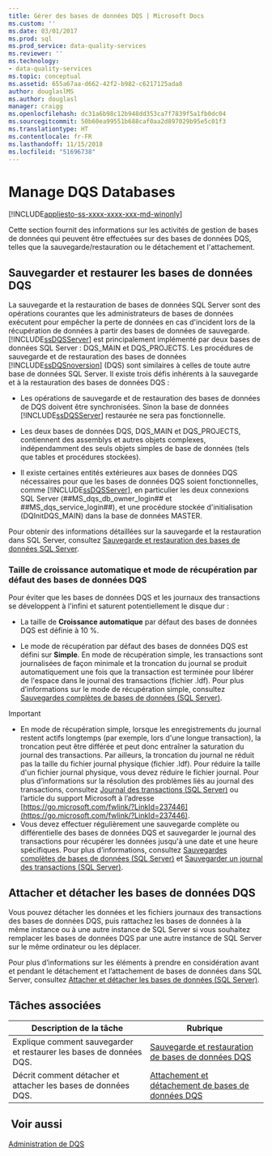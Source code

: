 ```yaml
---
title: Gérer des bases de données DQS | Microsoft Docs
ms.custom: ''
ms.date: 03/01/2017
ms.prod: sql
ms.prod_service: data-quality-services
ms.reviewer: ''
ms.technology:
- data-quality-services
ms.topic: conceptual
ms.assetid: 655a67aa-d662-42f2-b982-c6217125ada8
author: douglaslMS
ms.author: douglasl
manager: craigg
ms.openlocfilehash: dc31a6b98c12b948dd353ca7f7839f5a1fb0dc04
ms.sourcegitcommit: 50b60ea99551b688caf0aa2d897029b95e5c01f3
ms.translationtype: HT
ms.contentlocale: fr-FR
ms.lasthandoff: 11/15/2018
ms.locfileid: "51696738"
---
```

# <a name="manage-dqs-databases"></a>Manage DQS Databases

[!INCLUDE[appliesto-ss-xxxx-xxxx-xxx-md-winonly](../includes/appliesto-ss-xxxx-xxxx-xxx-md-winonly.md)]

  Cette section fournit des informations sur les activités de gestion de bases de données qui peuvent être effectuées sur des bases de données DQS, telles que la sauvegarde/restauration ou le détachement et l'attachement.  
  
##  <a name="BackupRestore"></a> Sauvegarder et restaurer les bases de données DQS  
 La sauvegarde et la restauration de bases de données SQL Server sont des opérations courantes que les administrateurs de bases de données exécutent pour empêcher la perte de données en cas d'incident lors de la récupération de données à partir des bases de données de sauvegarde. [!INCLUDE[ssDQSServer](../includes/ssdqsserver-md.md)] est principalement implémenté par deux bases de données SQL Server : DQS_MAIN et DQS_PROJECTS. Les procédures de sauvegarde et de restauration des bases de données [!INCLUDE[ssDQSnoversion](../includes/ssdqsnoversion-md.md)] (DQS) sont similaires à celles de toute autre base de données SQL Server. Il existe trois défis inhérents à la sauvegarde et à la restauration des bases de données DQS :  
  
-   Les opérations de sauvegarde et de restauration des bases de données de DQS doivent être synchronisées. Sinon la base de données [!INCLUDE[ssDQSServer](../includes/ssdqsserver-md.md)] restaurée ne sera pas fonctionnelle.  
  
-   Les deux bases de données DQS, DQS_MAIN et DQS_PROJECTS, contiennent des assemblys et autres objets complexes, indépendamment des seuls objets simples de base de données (tels que tables et procédures stockées).  
  
-   Il existe certaines entités extérieures aux bases de données DQS nécessaires pour que les bases de données DQS soient fonctionnelles, comme [!INCLUDE[ssDQSServer](../includes/ssdqsserver-md.md)], en particulier les deux connexions SQL Server (##MS_dqs_db_owner_login## et ##MS_dqs_service_login##), et une procédure stockée d'initialisation (DQInitDQS_MAIN) dans la base de données MASTER.  
  
 Pour obtenir des informations détaillées sur la sauvegarde et la restauration dans SQL Server, consultez [Sauvegarde et restauration des bases de données SQL Server](../relational-databases/backup-restore/back-up-and-restore-of-sql-server-databases.md).  
  
### <a name="default-autogrowth-size-and-recovery-model-for-the-dqs-databases"></a>Taille de croissance automatique et mode de récupération par défaut des bases de données DQS  
 Pour éviter que les bases de données DQS et les journaux des transactions se développent à l'infini et saturent potentiellement le disque dur :  
  
-   La taille de **Croissance automatique** par défaut des bases de données DQS est définie à 10 %.  
  
-   Le mode de récupération par défaut des bases de données DQS est défini sur **Simple**. En mode de récupération simple, les transactions sont journalisées de façon minimale et la troncation du journal se produit automatiquement une fois que la transaction est terminée pour libérer de l'espace dans le journal des transactions (fichier .ldf). Pour plus d’informations sur le mode de récupération simple, consultez [Sauvegardes complètes de bases de données &#40;SQL Server&#41;](../relational-databases/backup-restore/full-database-backups-sql-server.md).  
  
> [!IMPORTANT]  
>  -   En mode de récupération simple, lorsque les enregistrements du journal restent actifs longtemps (par exemple, lors d'une longue transaction), la troncation peut être différée et peut donc entraîner la saturation du journal des transactions. Par ailleurs, la troncation du journal ne réduit pas la taille du fichier journal physique (fichier .ldf). Pour réduire la taille d'un fichier journal physique, vous devez réduire le fichier journal. Pour plus d’informations sur la résolution des problèmes liés au journal des transactions, consultez [Journal des transactions &#40;SQL Server&#41;](../relational-databases/logs/the-transaction-log-sql-server.md) ou l’article du support Microsoft à l’adresse [https://go.microsoft.com/fwlink/?LinkId=237446](https://go.microsoft.com/fwlink/?LinkId=237446).  
> -   Vous devez effectuer régulièrement une sauvegarde complète ou différentielle des bases de données DQS et sauvegarder le journal des transactions pour récupérer les données jusqu'à une date et une heure spécifiques. Pour plus d’informations, consultez [Sauvegardes complètes de bases de données &#40;SQL Server&#41;](../relational-databases/backup-restore/full-database-backups-sql-server.md) et [Sauvegarder un journal des transactions &#40;SQL Server&#41;](../relational-databases/backup-restore/back-up-a-transaction-log-sql-server.md).  
  
##  <a name="DetachAttach"></a> Attacher et détacher les bases de données DQS  
 Vous pouvez détacher les données et les fichiers journaux des transactions des bases de données DQS, puis rattachez les bases de données à la même instance ou à une autre instance de SQL Server si vous souhaitez remplacer les bases de données DQS par une autre instance de SQL Server sur le même ordinateur ou les déplacer.  
  
 Pour plus d’informations sur les éléments à prendre en considération avant et pendant le détachement et l’attachement de bases de données dans SQL Server, consultez [Attacher et détacher les bases de données &#40;SQL Server&#41;](../relational-databases/databases/database-detach-and-attach-sql-server.md).  
  
## <a name="related-tasks"></a>Tâches associées  
  
|Description de la tâche|Rubrique|  
|----------------------|-----------|  
|Explique comment sauvegarder et restaurer les bases de données DQS.|[Sauvegarde et restauration de bases de données DQS](../data-quality-services/backing-up-and-restoring-dqs-databases.md)|  
|Décrit comment détacher et attacher les bases de données DQS.|[Attachement et détachement de bases de données DQS](../data-quality-services/detaching-and-attaching-dqs-databases.md)|  
  
## <a name="see-also"></a> Voir aussi  
 [Administration de DQS](../data-quality-services/dqs-administration.md)  
  
  
